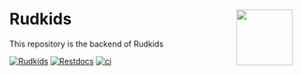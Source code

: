 # <img src="https://dev-img.rudkids.com/rudkids-rogo.png" align="right" width="100">Rudkids

This repository is the backend of Rudkids

[![Rudkids](https://img.shields.io/badge/website-rudkids-0366d6.svg)](https://www.rudkids.com)
[![Restdocs](https://img.shields.io/badge/documentation-restdocs-0366d6.svg)](https://rudkids.com/docs/index.html)
[![ci](https://img.shields.io/badge/ci-passing-2cbe4e.svg)](https://github.com/Sexy-Sisters/rudkids/actions/workflows/ci.yml)

